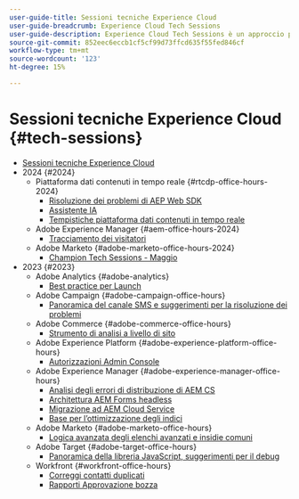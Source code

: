 ```yaml
---
user-guide-title: Sessioni tecniche Experience Cloud
user-guide-breadcrumb: Experience Cloud Tech Sessions
user-guide-description: Experience Cloud Tech Sessions è un approccio proattivo alla deviazione dei casi, che offre ai clienti webinar specifici sulle soluzioni.
source-git-commit: 852eec6eccb1cf5cf99d73ffcd635f55fed846cf
workflow-type: tm+mt
source-wordcount: '123'
ht-degree: 15%

---
```



# Sessioni tecniche Experience Cloud {#tech-sessions}

+ [Sessioni tecniche Experience Cloud](overview.md)
+ 2024 {#2024}
   + Piattaforma dati contenuti in tempo reale {#rtcdp-office-hours-2024}
      + [Risoluzione dei problemi di AEP Web SDK](2024/aep-web-sdk-troubleshooting.md)
      + [Assistente IA](2024/ai-assistant.md)
      + [Tempistiche piattaforma dati contenuti in tempo reale](2024/rtcdp-timings.md)
   + Adobe Experience Manager {#aem-office-hours-2024}
      + [Tracciamento dei visitatori](2024/tracking-visitors.md)
   + Adobe Marketo {#adobe-marketo-office-hours-2024}
      + [Champion Tech Sessions - Maggio](2024/champion-office-hours.md)
+ 2023 {#2023}
   + Adobe Analytics {#adobe-analytics}
      + [Best practice per Launch](2023/launch-best-practices.md)
   + Adobe Campaign {#adobe-campaign-office-hours}
      + [Panoramica del canale SMS e suggerimenti per la risoluzione dei problemi](2023/ac-sms-channel-overview.md)
   + Adobe Commerce {#adobe-commerce-office-hours}
      + [Strumento di analisi a livello di sito](2023/site-wide-analysis-tool.md)
   + Adobe Experience Platform {#adobe-experience-platform-office-hours}
      + [Autorizzazioni Admin Console](2023/aep-admin-console-permissions.md)
   + Adobe Experience Manager {#adobe-experience-manager-office-hours}
      + [Analisi degli errori di distribuzione di AEM CS](2023/aem-deployment-failures-analysis.md)
      + [Architettura AEM Forms headless](2023/aem-forms-headless-architecture.md)
      + [Migrazione ad AEM Cloud Service](2023/migration-aemcs.md)
      + [Base per l’ottimizzazione degli indici](2023/optimize-indexes-aemcs.md)
   + Adobe Marketo {#adobe-marketo-office-hours}
      + [Logica avanzata degli elenchi avanzati e insidie comuni](2023/marketo-common-pitfalls.md)
   + Adobe Target {#adobe-target-office-hours}
      + [Panoramica della libreria JavaScript, suggerimenti per il debug](2023/target-debugging-tips-and-tricks.md)
   + Workfront {#workfront-office-hours}
      + [Correggi contatti duplicati](2023/workfront-fix-duplicate-contacts.md)
      + [Rapporti Approvazione bozza](2023/workfront-proof-approval-reports.md)
